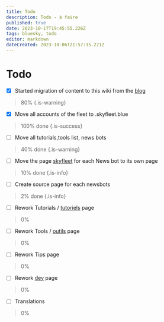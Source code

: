 ```yaml
---
title: Todo
description: Todo - à faire
published: true
date: 2023-10-17T19:45:55.226Z
tags: bluesky, todo
editor: markdown
dateCreated: 2023-10-06T21:57:35.271Z
---
```


# Todo
- [x] Started migration of content to this wiki from the [blog](https://blog.skyfleet.blue)
> 80%
{.is-warning}

- [x] Move all accounts of the fleet to .skyfleet.blue 
> 100% done
{.is-success}

- [ ] Move all tutorials,tools list, news bots 
> 40% done
{.is-warning}

- [ ] Move the page [skyfleet](/fr/skyfleet) for each News bot to its own page
> 10% done
{.is-info}

- [ ] Create source page for each newsbots
> 2% done
{.is-info}

- [ ] Rework Tutorials / [tutoriels](/fr/tutoriels) page
> 0%
- [ ] Rework Tools / [outils](/fr/outils) page
> 0%
- [ ] Rework Tips page
> 0%
- [ ] Rework [dev](/fr/dev) page
> 0%
- [ ] Translations
> 0%

